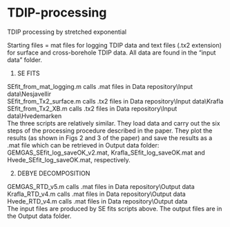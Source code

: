 # TDIP-processing
TDIP processing by stretched exponential

Starting files = mat files for logging TDIP data and text files (.tx2 extension) for surface and cross-borehole TDIP data. All data are found in the “input data” folder.

1) SE FITS 

SEfit_from_mat_logging.m calls .mat files in Data repository\Input data\Nesjavellir\
SEfit_from_Tx2_surface.m calls .tx2 files in Data repository\Input data\Krafla\
SEfit_from_Tx2_XB.m calls .tx2 files in Data repository\Input data\Hvedemarken\
The three scripts are relatively similar. They load data and carry out the six steps of the processing procedure described in the paper. They plot the results (as shown in Figs 2 and 3 of the paper) and save the results as a .mat file which can be retrieved in Output data folder: GEMGAS_SEfit_log_saveOK_v2.mat, Krafla_SEfit_log_saveOK.mat and Hvede_SEfit_log_saveOK.mat, respectively.

2) DEBYE DECOMPOSITION

GEMGAS_RTD_v5.m calls .mat files in Data repository\Output data\
Krafla_RTD_v4.m calls .mat files in Data repository\Output data\
Hvede_RTD_v4.m calls .mat files in Data repository\Output data\
The input files are produced by SE fits scripts above. 
The output files are in the Output data folder.



